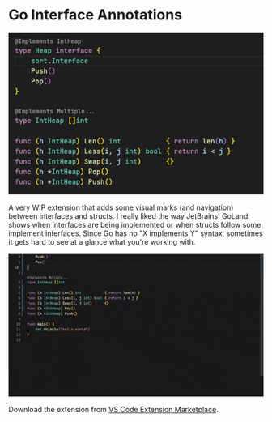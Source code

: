 # Go Interface Annotations

![Demo](./assets/demo.png)

A very WIP extension that adds some visual marks (and navigation) between interfaces and structs.
I really liked the way JetBrains' GoLand shows when interfaces are being implemented or when structs follow some implement interfaces. Since Go has no "X implements Y" syntax, sometimes it gets hard to see at a glance what you're working with.

![Demo](./assets/demo.gif)

Download the extension from [VS Code Extension Marketplace](https://marketplace.visualstudio.com/items?itemName=galkowskit.go-interface-annotations).

